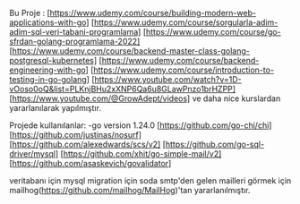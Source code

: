 Bu Proje :
[https://www.udemy.com/course/building-modern-web-applications-with-go]
[https://www.udemy.com/course/sorgularla-adim-adim-sql-veri-tabani-programlama]
[https://www.udemy.com/course/go-sfrdan-golang-programlama-2022]
[https://www.udemy.com/course/backend-master-class-golang-postgresql-kubernetes]
[https://www.udemy.com/course/backend-engineering-with-go]
[https://www.udemy.com/course/introduction-to-testing-in-go-golang]
[https://www.youtube.com/watch?v=1D-vOoso0oQ&list=PLKnjBHu2xXNP6Qa6u8GLawPnzo1brHZPP]
[https://www.youtube.com/@GrowAdept/videos]
ve daha nice kurslardan yararlanılarak yapılmıştır.

Projede kullanılanlar: 
-go version 1.24.0 
[https://github.com/go-chi/chi] 
[https://github.com/justinas/nosurf] 
[https://github.com/alexedwards/scs/v2]
[https://github.com/go-sql-driver/mysql]
[https://github.com/xhit/go-simple-mail/v2]
[https://github.com/asaskevich/govalidator]


veritabanı için mysql
migration için soda
smtp'den gelen mailleri görmek için mailhog(https://github.com/mailhog/MailHog)'tan yararlanılmıştır.
